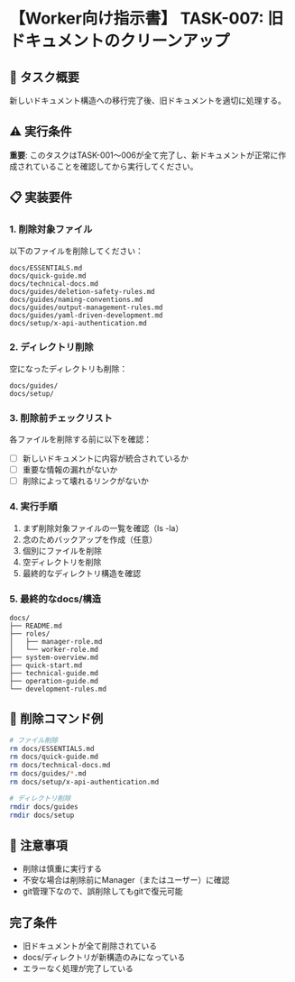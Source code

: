 # 【Worker向け指示書】 TASK-007: 旧ドキュメントのクリーンアップ

## 🎯 タスク概要
新しいドキュメント構造への移行完了後、旧ドキュメントを適切に処理する。

## ⚠️ 実行条件
**重要**: このタスクはTASK-001〜006が全て完了し、新ドキュメントが正常に作成されていることを確認してから実行してください。

## 📋 実装要件

### 1. 削除対象ファイル
以下のファイルを削除してください：

```
docs/ESSENTIALS.md
docs/quick-guide.md  
docs/technical-docs.md
docs/guides/deletion-safety-rules.md
docs/guides/naming-conventions.md
docs/guides/output-management-rules.md
docs/guides/yaml-driven-development.md
docs/setup/x-api-authentication.md
```

### 2. ディレクトリ削除
空になったディレクトリも削除：
```
docs/guides/
docs/setup/
```

### 3. 削除前チェックリスト
各ファイルを削除する前に以下を確認：

- [ ] 新しいドキュメントに内容が統合されているか
- [ ] 重要な情報の漏れがないか
- [ ] 削除によって壊れるリンクがないか

### 4. 実行手順
1. まず削除対象ファイルの一覧を確認（ls -la）
2. 念のためバックアップを作成（任意）
3. 個別にファイルを削除
4. 空ディレクトリを削除
5. 最終的なディレクトリ構造を確認

### 5. 最終的なdocs/構造
```
docs/
├── README.md
├── roles/
│   ├── manager-role.md
│   └── worker-role.md
├── system-overview.md
├── quick-start.md
├── technical-guide.md
├── operation-guide.md
└── development-rules.md
```

## 📂 削除コマンド例
```bash
# ファイル削除
rm docs/ESSENTIALS.md
rm docs/quick-guide.md
rm docs/technical-docs.md
rm docs/guides/*.md
rm docs/setup/x-api-authentication.md

# ディレクトリ削除
rmdir docs/guides
rmdir docs/setup
```

## 🚨 注意事項
- 削除は慎重に実行する
- 不安な場合は削除前にManager（またはユーザー）に確認
- git管理下なので、誤削除してもgitで復元可能

## 完了条件
- 旧ドキュメントが全て削除されている
- docs/ディレクトリが新構造のみになっている
- エラーなく処理が完了している